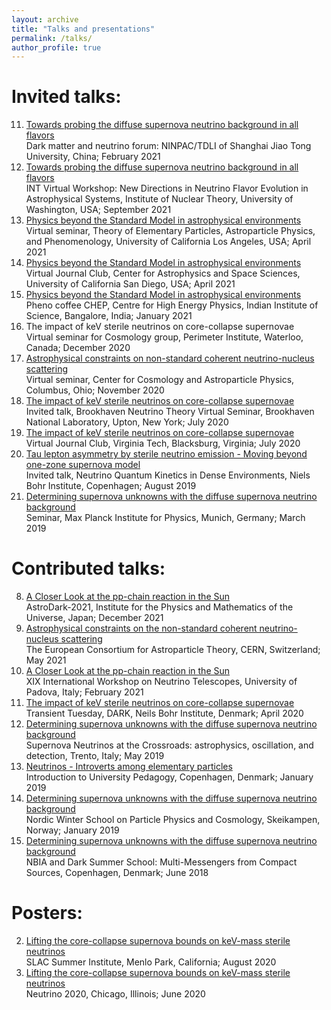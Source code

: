 ```yaml
---
layout: archive
title: "Talks and presentations"
permalink: /talks/
author_profile: true
---
```



<!---
Upcoming talks:
=====
* 
--->


Invited talks:
======
11. [Towards probing the diffuse supernova neutrino background in all flavors](https://annaannafs.github.io/files/DMNF-Suliga.pdf) <br/>
	Dark matter and neutrino forum: NINPAC/TDLI of Shanghai Jiao Tong University, China; February 2021
10. [Towards probing the diffuse supernova neutrino background in all flavors](https://annaannafs.github.io/files/INT-Suliga.pdf) <br/>
	INT Virtual Workshop: New Directions in Neutrino Flavor Evolution in Astrophysical Systems, Institute of Nuclear Theory, University of Washington, USA; September 2021
9. [Physics beyond the Standard Model in astrophysical environments](https://annaannafs.github.io/files/TEPAPP.pdf) <br/>
	Virtual seminar, Theory of Elementary Particles, Astroparticle Physics, and Phenomenology, University of California Los Angeles, USA; April 2021
8. [Physics beyond the Standard Model in astrophysical environments](https://annaannafs.github.io/files/CASS.pdf) <br/>
	Virtual Journal Club, Center for Astrophysics and Space Sciences, University of California San Diego, USA; April 2021
7. [Physics beyond the Standard Model in astrophysical environments](https://annaannafs.github.io/files/Suliga_IISc.pdf) <br/>
	Pheno coffee CHEP, Centre for High Energy Physics, Indian Institute of Science, Bangalore, India; January 2021
6. The impact of keV sterile neutrinos on core-collapse supernovae <br/>
	Virtual seminar for Cosmology group, Perimeter Institute, Waterloo, Canada; December 2020
5. [Astrophysical constraints on non-standard coherent neutrino-nucleus scattering](https://annaannafs.github.io/files/Suliga_CCAPP.pdf) <br/>
	Virtual seminar, Center for Cosmology and Astroparticle Physics, Columbus, Ohio; November 2020
4. [The impact of keV sterile neutrinos on core-collapse supernovae](https://annaannafs.github.io/files/BNL_Suliga.pdf)<br/>
	Invited talk, Brookhaven Neutrino Theory Virtual Seminar, Brookhaven National Laboratory, Upton, New York; July 2020
3. [The impact of keV sterile neutrinos on core-collapse supernovae](https://annaannafs.github.io/files/VT_Suliga.pdf)<br/>
	Virtual Journal Club, Virginia Tech, Blacksburg, Virginia; July 2020
2. [Tau lepton asymmetry by sterile neutrino emission - Moving beyond one-zone supernova model](https://annaannafs.github.io/files/NQKW_Suliga.pdf)<br/>
	Invited talk, Neutrino Quantum Kinetics in Dense Environments, Niels Bohr Institute, Copenhagen; August 2019
1. [Determining supernova unknowns with the diffuse supernova neutrino background](https://annaannafs.github.io/files/SEMINAR_Munich.pdf)<br/>
	Seminar, Max Planck Institute for Physics, Munich, Germany; March 2019



Contributed talks:
======
8. [A Closer Look at the pp-chain reaction in the Sun](https://annaannafs.github.io/files/AstroDark-Suliga.pdf)<br/>
	AstroDark-2021, Institute for the Physics and Mathematics of the Universe, Japan; December 2021
7. [Astrophysical constraints on the non-standard coherent neutrino-nucleus scattering](https://annaannafs.github.io/files/Suliga_EuCAPT.pdf)<br/>
	The European Consortium for Astroparticle Theory, CERN, Switzerland; May 2021
6. [A Closer Look at the pp-chain reaction in the Sun](https://annaannafs.github.io/files/XIX_Neutrino_Telescopes.pdf)<br/>
	XIX International Workshop on Neutrino Telescopes, University of Padova, Italy; February 2021
5. [The impact of keV sterile neutrinos on core-collapse supernovae](https://annaannafs.github.io/files/Anna_Suliga_lesson.pdf)<br/>
	Transient Tuesday, DARK, Neils Bohr Institute, Denmark; April 2020
4. [Determining supernova unknowns with the diffuse supernova neutrino background](https://annaannafs.github.io/files/Suliga_Trento.pdf)<br/>
	Supernova Neutrinos at the Crossroads: astrophysics, oscillation, and detection, Trento, Italy; May 2019
3. [Neutrinos - Introverts among elementary particles](https://annaannafs.github.io/files/Anna_Suliga_lesson.pdf)<br/>
	Introduction to University Pedagogy, Copenhagen, Denmark; January 2019
2. [Determining supernova unknowns with the diffuse supernova neutrino background](https://annaannafs.github.io/files/nordic.pdf) <br/>
	Nordic Winter School on Particle Physics and Cosmology, Skeikampen, Norway; January 2019
1. [Determining supernova unknowns with the diffuse supernova neutrino background](https://annaannafs.github.io/files/Anna_Suliga_presentation.pdf) <br/>
	NBIA and Dark Summer School: Multi-Messengers from Compact Sources, Copenhagen, Denmark; June 2018


Posters:
======
2. [Lifting the core-collapse supernova bounds on keV-mass sterile neutrinos](https://annaannafs.github.io/files/Suliga.pdf) <br/>
	SLAC Summer Institute, Menlo Park, California; August 2020
1. [Lifting the core-collapse supernova bounds on keV-mass sterile neutrinos](https://annaannafs.github.io/files/Suliga.pdf) <br/>
	Neutrino 2020, Chicago, Illinois; June 2020

<!---
{% if site.talkmap_link == true %}

<p style="text-decoration:underline;"><a href="/talkmap.html">See a map of all the places I've given a talk!</a></p>

{% endif %}

{% for post in site.talks reversed %}
  {% include archive-single-talk.html %}
{% endfor %}
--->
